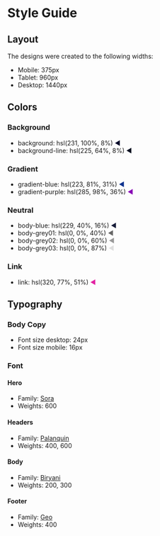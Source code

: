 # Style Guide
## Layout

The designs were created to the following widths:

- Mobile: 375px
- Tablet: 960px
- Desktop: 1440px

## Colors

### Background

- background: hsl(231, 100%, 8%) <span style="color:hsl(231, 100%, 8%)">&#9664;</span>
- background-line: hsl(225, 64%, 8%) <span style="color:hsl(225, 64%, 8%)">&#9664;</span>

### Gradient

- gradient-blue: hsl(223, 81%, 31%) <span style="color:hsl(223, 81%, 31%)">&#9664;</span>
- gradient-purple: hsl(285, 98%, 36%) <span style="color:hsl(285, 98%, 36%)">&#9664;</span>

### Neutral

- body-blue: hsl(229, 40%, 16%) <span style="color:hsl(229, 40%, 16%)">&#9664;</span>
- body-grey01: hsl(0, 0%, 40%) <span style="color:hsl(0, 0%, 40%)">&#9664;</span>
- body-grey02: hsl(0, 0%, 60%) <span style="color:hsl(0, 0%, 60%)">&#9664;</span>
- body-grey03: hsl(0, 0%, 87%) <span style="color:hsl(0, 0%, 87%)">&#9664;</span>

### Link

- link: hsl(320, 77%, 51%) <span style="color:hsl(320, 77%, 51%)">&#9664;</span>


## Typography

### Body Copy

- Font size desktop: 24px
- Font size mobile: 16px

### Font

#### Hero
- Family: [Sora](https://fonts.google.com/specimen/Sora)
- Weights: 600

#### Headers
- Family: [Palanquin](https://fonts.google.com/specimen/Palanquin)
- Weights: 400, 600

#### Body
- Family: [Biryani](https://fonts.google.com/specimen/Biryani)
- Weights: 200, 300

#### Footer
- Family: [Geo](https://fonts.google.com/specimen/Geo)
- Weights: 400
